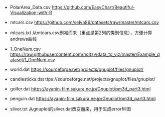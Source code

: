  * PolarArea_Data.csv
  https://github.com/EasyChart/Beautiful-Visualization-with-R

 * mtcars.csv
 https://github.com/selva86/datasets/raw/master/mtcars.csv

 * mtcars.txt
 从mtcars.csv删减而来（重点是第2列的类别信息），方便计算andrews曲线

 * 1_OneNum.csv
 https://raw.githubusercontent.com/holtzy/data_to_viz/master/Example_dataset/1_OneNum.csv

 * world.dat
 https://sourceforge.net/projects/gnuplot/files/gnuplot/

 * candlesticks.dat
 ttps://sourceforge.net/projects/gnuplot/files/gnuplot/

 * golfer.dat
 https://ayapin-film.sakura.ne.jp/Gnuplot/pm3d_part3.html

 * penguin.dat
 https://ayapin-film.sakura.ne.jp/Gnuplot/pm3d_part3.html

 * silver.txt
 从gnuplot的silver.dat改变而来，用于生成errorfill图